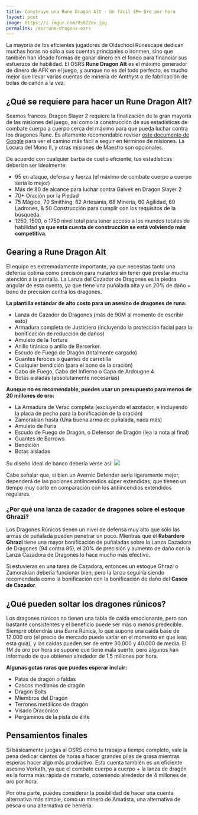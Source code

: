 ```yaml
---
title: Construye una Rune Dragón Alt - Un fácil 1M+ Oro por hora
layout: post
image: https://i.imgur.com/Vs0ZZov.jpg
permalink: /es/rune-dragons-osrs
---
```


La mayoría de los eficientes jugadores de Oldschool Runescape dedican muchas horas no sólo a sus cuentas principales o ironmen, sino que también han ideado formas de ganar dinero en el fondo para financiar sus esfuerzos de habilidad. El OSRS **Rune Dragon Alt** es el máximo generador de dinero de AFK en el juego, y aunque no es del todo perfecto, es mucho mejor que llevar varias cuentas de minería de Amthyst o de fabricación de bolas de cañón a la vez.

## ¿Qué se requiere para hacer un Rune Dragon Alt?

Seamos francos. Dragon Slayer 2 requiere la finalización de la gran mayoría de las misiones del juego, así como la construcción de sus estadísticas de combate cuerpo a cuerpo cerca del máximo para que pueda luchar contra los dragones Rune. Es altamente recomendable revisar [este documento de Google](https://docs.google.com/spreadsheets/d/1iK2FVTOu3XjIm3OkAyu6kpku-439AFIvVZerD3nYVhE/edit#gid=0) para ver el camino más fácil a seguir en términos de misiones. La Locura del Mono II, y otras misiones de Maestro son opcionales.

De acuerdo con cualquier barba de cuello eficiente, tus estadísticas deberían ser idealmente:
- 95 en ataque, defensa y fuerza (el máximo de combate cuerpo a cuerpo sería lo mejor)
- Más de 80 de alcance para luchar contra Galvek en Dragon Slayer 2
- 70+ Oración por la Piedad
- 75 Mágico, 70 Smithing, 62 Artesanía, 68 Minería, 60 Agilidad, 60 Ladrones, & 50 Construcción para cumplir con los requisitos de la búsqueda.
- 1250, 1500, o 1750 nivel total para tener acceso a los mundos totales de habilidad **ya que esta cuenta de construcción se está volviendo más competitiva**.

## Gearing a Rune Dragon Alt

El equipo es extremadamente importante, ya que necesitas tanto una defensa óptima como precisión para matarlos sin tener que prestar mucha atención a la pantalla. La Lanza del Cazador de Dragones es la piedra angular de esta cuenta, ya que tiene una puñalada alta y un 20% de daño + bono de precisión contra los dragones.

**La plantilla estándar de alto costo para un asesino de dragones de runa:**
- Lanza de Cazador de Dragones (más de 90M al momento de escribir esto)
- Armadura completa de Justiciero (incluyendo la protección facial para la bonificación de reducción de daños)
- Amuleto de la Tortura
- Anillo tiránico o anillo de Berserker. 
- Escudo de Fuego de Dragón (totalmente cargado)
- Guantes feroces o guantes de carretilla
- Cualquier bendición (para el bono de la oración)
- Cabo de Fuego, Cabo del Infierno o Capa de Ardougne 4
- Botas aisladas (absolutamente necesarias)

**Aunque no es recomendable, puedes usar un presupuesto para menos de 20 millones de oro:**
- La Armadura de Verac completa (excluyendo el azotador, e incluyendo la placa de pecho para la bonificación de la oración)
- Zamorakian hasta (Una buena arma de puñalada, nada más)
- Amuleto de Furia
- Escudo de Fuego de Dragón, o Defensor de Dragón (lea la nota al final)
- Guantes de Barrows
- Bendición
- Botas aisladas

Su diseño ideal de banco debería verse así:
![](https://i.redd.it/f7cv1wfk9ip41.png)

Cabe señalar que, si bien un Avernic Defender sería ligeramente mejor, dependerá de las pociones antiincendios súper extendidas, que tienen un tiempo muy corto en comparación con los antiincendios extendidos regulares.

### ¿Por qué una lanza de cazador de dragones sobre el estoque Ghrazi?

Los Dragones Rúnicos tienen un nivel de defensa muy alto que sólo las armas de puñalada pueden penetrar un poco. Mientras que el **Rabardero Ghrazi** tiene una mayor bonificación de puñaladas sobre la Lanza Cazadora de Dragones (94 contra 85), el 20% de precisión y aumento de daño con la Lanza Cazadora de Dragones lo hace mucho más efectivo.

Si estuvieras en una tarea de Cazadora, entonces un estoque Ghrazi o Zamorakian debería funcionar bien, pero la lanza seguiría siendo recomendada como la bonificación con la bonificación de daño del **Casco de Cazador**.

## ¿Qué pueden soltar los dragones rúnicos?

Los dragones rúnicos no tienen una tabla de caída emocionante, pero son bastante consistentes y el beneficio puede ser más o menos predecible. Siempre obtendrás una Barra Rúnica, lo que supone una caída base de 12.000 oro (el precio de mercado puede variar en el momento en que leas esta guía), y las caídas pueden ser de entre 30.000 y 40.000 de media. El 1M de oro por hora se supone que tiene mala suerte, pero algunos han informado de que obtienen alrededor de 1,5 millones por hora.

**Algunas gotas raras que puedes esperar incluir:**
- Patas de dragón o faldas
- Cascos medianos de dragón
- Dragon Bolts
- Miembros del Dragón
- Terrones metálicos de dragón
- Visado Dracónico
- Pergaminos de la pista de élite

## Pensamientos finales

Si básicamente juegas al OSRS como tu trabajo a tiempo completo, vale la pena dedicar cientos de horas a hacer grandes pilas de grasa mientras esperas hacer algo más productivo. Esta cuenta también es un eficiente asesino Vorkath, ya que el combate cuerpo a cuerpo + la lanza de dragón es la forma más rápida de matarlo, obteniendo alrededor de 4 millones de oro por hora.

Por otra parte, puedes considerar la posibilidad de hacer una cuenta alternativa más simple, como un minero de Amatista, una alternativa de pesca o una alternativa de herrería.

